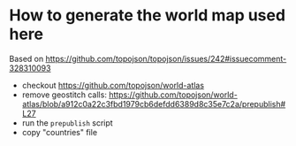 # How to generate the world map used here

Based on https://github.com/topojson/topojson/issues/242#issuecomment-328310093

- checkout https://github.com/topojson/world-atlas
- remove geostitch
  calls: https://github.com/topojson/world-atlas/blob/a912c0a22c3fbd1979cb6defdd6389d8c35e7c2a/prepublish#L27
- run the `prepublish` script
- copy "countries" file
